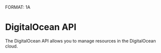 FORMAT: 1A

# DigitalOcean API

The DigitalOcean API allows you to manage resources in the DigitalOcean cloud.

